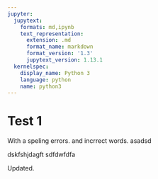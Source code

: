 ```yaml
---
jupyter:
  jupytext:
    formats: md,ipynb
    text_representation:
      extension: .md
      format_name: markdown
      format_version: '1.3'
      jupytext_version: 1.13.1
  kernelspec:
    display_name: Python 3
    language: python
    name: python3
---
```


# Test 1

With a speling errors. and incrrect words. asadsd

dskfshjdagft
 sdfdwfdfa

Updated.
